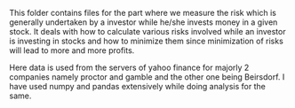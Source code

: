 This folder contains files for the part where we measure the risk which is generally undertaken by a investor while he/she invests money in a given stock.
It deals with how to calculate various risks involved while an investor is investing in stocks and how to minimize them since minimization of risks will lead to more and more profits.


Here data is used from the servers of yahoo finance for majorly 2 companies namely proctor and gamble and the other one being Beirsdorf. I have used numpy and pandas extensively while doing analysis for the same.
